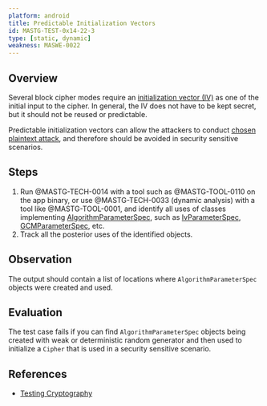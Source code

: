 ```yaml
---
platform: android
title: Predictable Initialization Vectors
id: MASTG-TEST-0x14-22-3
type: [static, dynamic]
weakness: MASWE-0022
---
```


## Overview

Several block cipher modes require an [initialization vector (IV)](../../../Document/0x04g-Testing-Cryptography.md#Predictable-Initialization-Vector) as one of the initial input to the cipher.
In general, the IV does not have to be kept secret, but it should not be reused or predictable.

Predictable initialization vectors can allow the attackers to conduct [chosen plaintext attack](https://crypto.stackexchange.com/a/18401), and therefore should be avoided in security sensitive scenarios.

## Steps

1. Run @MASTG-TECH-0014 with a tool such as @MASTG-TOOL-0110 on the app binary, or use @MASTG-TECH-0033 (dynamic analysis) with a tool like @MASTG-TOOL-0001, and identify all uses of classes implementing [AlgorithmParameterSpec](https://developer.android.com/reference/java/security/spec/AlgorithmParameterSpec), such as [IvParameterSpec](https://developer.android.com/reference/javax/crypto/spec/IvParameterSpec), [GCMParameterSpec](https://developer.android.com/reference/javax/crypto/spec/GCMParameterSpec), etc.
1. Track all the posterior uses of the identified objects.

## Observation

The output should contain a list of locations where `AlgorithmParameterSpec` objects were created and used.

## Evaluation

The test case fails if you can find `AlgorithmParameterSpec` objects being created with weak or deterministic random generator and then used to initialize a `Cipher` that is used in a security sensitive scenario.

## References

- [Testing Cryptography](../../../Document/0x04g-Testing-Cryptography.md)

